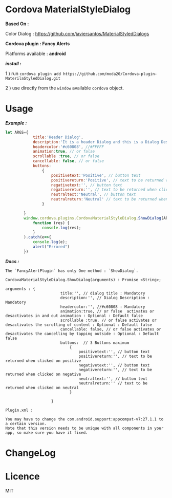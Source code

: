 # Cordova MaterialStyleDialog

**Based On :** 

Color Dialog : https://github.com/javiersantos/MaterialStyledDialogs


**Cordova plugin : Fancy Alerts** 


Platforms available : **android**


***install :***

1 ) run `cordova plugin add https://github.com/moda20/Cordova-plugin-MaterilaStyledDialog.git`

2 ) use directly from the `window` available `cordova` object.

# Usage

***Example :***

```javascript
let ARGS={
            title:'Header Dialog',
            description:'It is a header Dialog and this is a Dialog Description',
            headercolor:'#c60808', //#FFFFF
            animation:true, // or false
            scrollable :true, // or false
            cancellable: false, // or false
            buttons:
                {
                    positivetext:'Positive', // button text
                    positivereturn:'Positive', // text to be returned when clicked on positive
                    negativetext:'', // button text
                    negativereturn:'', // text to be returned when clicked on negative
                    neutraltext:'Neutral', // button text
                    neutralreturn:'Neutral' // text to be returned when clicked on neutral
                }

        }
        window.cordova.plugins.CordovaMaterialStyleDialog.ShowDialog(ARGS).then(
            function (res) {
                console.log(res);
            }
        ).catch(e=>{
            console.log(e);
            alert("Errored")
        })
```
***Docs :***
```text
The `FancyAlertPlugin` has only One method : `ShowDialog`.

CordovaMaterialStyleDialog.ShowDialog(arguments) : Promise <String>;

arguments : {
                        title:'', // dialog title : Mandatory
                        description:'', // Dialog Description : Mandatory
                        headercolor:'', //#c60808 : Mandatory
                        animation:true, // or false  activates or desactivates in and out animation : Optional : Default false
                        scrollable :true, // or false activates or desactivates the scrolling of content : Optional : Default false
                        cancellable: false, // or false activates or desactivates the cancelling by tapping outside : Optional : Default false
                        buttons:  // 3 Buttons maximum
                            {
                                positivetext:'', // button text
                                positivereturn:'', // text to be returned when clicked on positive
                                negativetext:'', // button text
                                negativereturn:'', // text to be returned when clicked on negative
                                neutraltext:'', // button text
                                neutralreturn:'' // text to be returned when clicked on neutral
                            }
            
                    }

```
```
Plugin.xml :

You may have to change the com.android.support:appcompat-v7:27.1.1 to a certain version.
Note that this version needs to be unique with all components in your app, so make sure you have it fixed.

```

# ChangeLog

   
    
# Licence 

MIT
